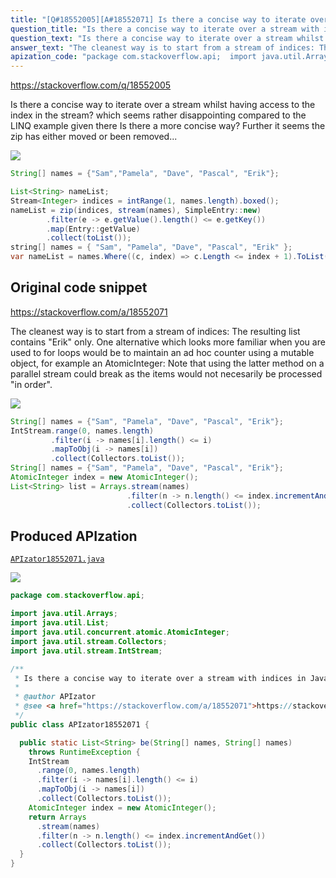 ```yaml
---
title: "[Q#18552005][A#18552071] Is there a concise way to iterate over a stream with indices in Java 8?"
question_title: "Is there a concise way to iterate over a stream with indices in Java 8?"
question_text: "Is there a concise way to iterate over a stream whilst having access to the index in the stream? which seems rather disappointing compared to the LINQ example given there Is there a more concise way? Further it seems the zip has either moved or been removed..."
answer_text: "The cleanest way is to start from a stream of indices: The resulting list contains \"Erik\" only. One alternative which looks more familiar when you are used to for loops would be to maintain an ad hoc counter using a mutable object, for example an AtomicInteger: Note that using the latter method on a parallel stream could break as the items would not necesarily be processed \"in order\"."
apization_code: "package com.stackoverflow.api;  import java.util.Arrays; import java.util.List; import java.util.concurrent.atomic.AtomicInteger; import java.util.stream.Collectors; import java.util.stream.IntStream;  /**  * Is there a concise way to iterate over a stream with indices in Java 8?  *  * @author APIzator  * @see <a href=\"https://stackoverflow.com/a/18552071\">https://stackoverflow.com/a/18552071</a>  */ public class APIzator18552071 {    public static List<String> be(String[] names, String[] names)     throws RuntimeException {     IntStream       .range(0, names.length)       .filter(i -> names[i].length() <= i)       .mapToObj(i -> names[i])       .collect(Collectors.toList());     AtomicInteger index = new AtomicInteger();     return Arrays       .stream(names)       .filter(n -> n.length() <= index.incrementAndGet())       .collect(Collectors.toList());   } }"
---
```


https://stackoverflow.com/q/18552005

Is there a concise way to iterate over a stream whilst having access to the index in the stream?
which seems rather disappointing compared to the LINQ example given there
Is there a more concise way?
Further it seems the zip has either moved or been removed...


<div class="code-logo"><img src="/stackoverflow.png" /></div>

```java
String[] names = {"Sam","Pamela", "Dave", "Pascal", "Erik"};

List<String> nameList;
Stream<Integer> indices = intRange(1, names.length).boxed();
nameList = zip(indices, stream(names), SimpleEntry::new)
        .filter(e -> e.getValue().length() <= e.getKey())
        .map(Entry::getValue)
        .collect(toList());
string[] names = { "Sam", "Pamela", "Dave", "Pascal", "Erik" };
var nameList = names.Where((c, index) => c.Length <= index + 1).ToList();
```


## Original code snippet

https://stackoverflow.com/a/18552071

The cleanest way is to start from a stream of indices:
The resulting list contains &quot;Erik&quot; only.
One alternative which looks more familiar when you are used to for loops would be to maintain an ad hoc counter using a mutable object, for example an AtomicInteger:
Note that using the latter method on a parallel stream could break as the items would not necesarily be processed &quot;in order&quot;.

<div class="code-logo"><img src="/stackoverflow.png" /></div>

```java
String[] names = {"Sam", "Pamela", "Dave", "Pascal", "Erik"};
IntStream.range(0, names.length)
         .filter(i -> names[i].length() <= i)
         .mapToObj(i -> names[i])
         .collect(Collectors.toList());
String[] names = {"Sam", "Pamela", "Dave", "Pascal", "Erik"};
AtomicInteger index = new AtomicInteger();
List<String> list = Arrays.stream(names)
                          .filter(n -> n.length() <= index.incrementAndGet())
                          .collect(Collectors.toList());
```

## Produced APIzation

[`APIzator18552071.java`](https://github.com/pasqualesalza/apization-temp-data/raw/master/search/APIzator18552071.java)

<div class="code-logo"><img src="/apizator.png" /></div>

```java
package com.stackoverflow.api;

import java.util.Arrays;
import java.util.List;
import java.util.concurrent.atomic.AtomicInteger;
import java.util.stream.Collectors;
import java.util.stream.IntStream;

/**
 * Is there a concise way to iterate over a stream with indices in Java 8?
 *
 * @author APIzator
 * @see <a href="https://stackoverflow.com/a/18552071">https://stackoverflow.com/a/18552071</a>
 */
public class APIzator18552071 {

  public static List<String> be(String[] names, String[] names)
    throws RuntimeException {
    IntStream
      .range(0, names.length)
      .filter(i -> names[i].length() <= i)
      .mapToObj(i -> names[i])
      .collect(Collectors.toList());
    AtomicInteger index = new AtomicInteger();
    return Arrays
      .stream(names)
      .filter(n -> n.length() <= index.incrementAndGet())
      .collect(Collectors.toList());
  }
}

```